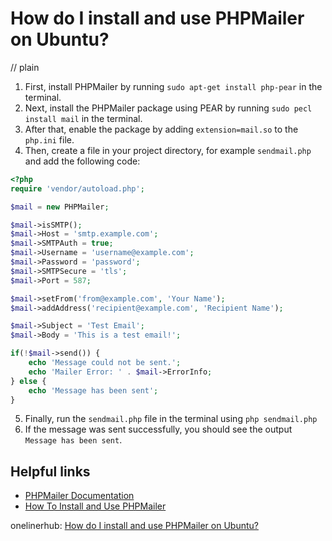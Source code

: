 # How do I install and use PHPMailer on Ubuntu?
// plain

1. First, install PHPMailer by running `sudo apt-get install php-pear` in the terminal.
2. Next, install the PHPMailer package using PEAR by running `sudo pecl install mail` in the terminal.
3. After that, enable the package by adding `extension=mail.so` to the `php.ini` file.
4. Then, create a file in your project directory, for example `sendmail.php` and add the following code:
```php
<?php
require 'vendor/autoload.php';

$mail = new PHPMailer;

$mail->isSMTP();
$mail->Host = 'smtp.example.com';
$mail->SMTPAuth = true;
$mail->Username = 'username@example.com';
$mail->Password = 'password';
$mail->SMTPSecure = 'tls';
$mail->Port = 587;

$mail->setFrom('from@example.com', 'Your Name');
$mail->addAddress('recipient@example.com', 'Recipient Name');

$mail->Subject = 'Test Email';
$mail->Body = 'This is a test email!';

if(!$mail->send()) {
    echo 'Message could not be sent.';
    echo 'Mailer Error: ' . $mail->ErrorInfo;
} else {
    echo 'Message has been sent';
}
```
5. Finally, run the `sendmail.php` file in the terminal using `php sendmail.php`
6. If the message was sent successfully, you should see the output `Message has been sent`.

## Helpful links
- [PHPMailer Documentation](https://github.com/PHPMailer/PHPMailer)
- [How To Install and Use PHPMailer](https://www.cloudways.com/blog/install-and-use-phpmailer/)

onelinerhub: [How do I install and use PHPMailer on Ubuntu?](https://onelinerhub.com/phpmailer/how-do-i-install-and-use-phpmailer-on-ubuntu)